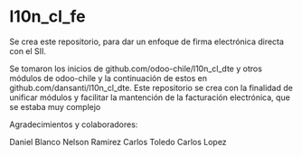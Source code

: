 # l10n_cl_fe

Se crea este repositorio, para dar un enfoque de firma electrónica directa con el SII.

 Se tomaron los inicios de github.com/odoo-chile/l10n_cl_dte y otros módulos de odoo-chile y la continuación de estos en github.com/dansanti/l10n_cl_dte.
 Este repositorio se crea con la finalidad de unificar módulos y facilitar la mantención de la facturación electrónica, que se estaba muy complejo

 Agradecimientos y colaboradores:

 Daniel Blanco
 Nelson Ramirez
 Carlos Toledo
 Carlos Lopez

